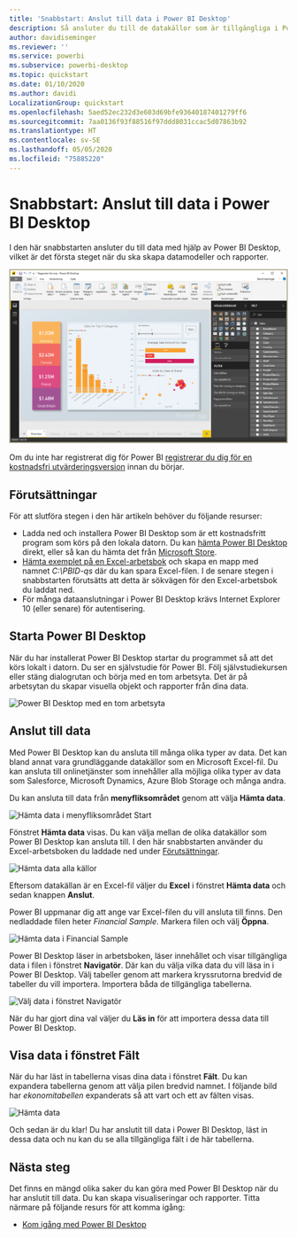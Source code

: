 ```yaml
---
title: 'Snabbstart: Anslut till data i Power BI Desktop'
description: Så ansluter du till de datakällor som är tillgängliga i Power BI Desktop
author: davidiseminger
ms.reviewer: ''
ms.service: powerbi
ms.subservice: powerbi-desktop
ms.topic: quickstart
ms.date: 01/10/2020
ms.author: davidi
LocalizationGroup: quickstart
ms.openlocfilehash: 5aed52ec232d3e603d69bfe93640187401279ff6
ms.sourcegitcommit: 7aa0136f93f88516f97ddd8031ccac5d07863b92
ms.translationtype: HT
ms.contentlocale: sv-SE
ms.lasthandoff: 05/05/2020
ms.locfileid: "75885220"
---
```

# <a name="quickstart-connect-to-data-in-power-bi-desktop"></a>Snabbstart: Anslut till data i Power BI Desktop

I den här snabbstarten ansluter du till data med hjälp av Power BI Desktop, vilket är det första steget när du ska skapa datamodeller och rapporter.

![Power BI Desktop](media/desktop-what-is-desktop/what-is-desktop_01.png)

Om du inte har registrerat dig för Power BI [registrerar du dig för en kostnadsfri utvärderingsversion](https://app.powerbi.com/signupredirect?pbi_source=web) innan du börjar.

## <a name="prerequisites"></a>Förutsättningar

För att slutföra stegen i den här artikeln behöver du följande resurser:

* Ladda ned och installera Power BI Desktop som är ett kostnadsfritt program som körs på den lokala datorn. Du kan [hämta Power BI Desktop](https://powerbi.microsoft.com/desktop) direkt, eller så kan du hämta det från [Microsoft Store](https://aka.ms/pbidesktopstore).
* [Hämta exemplet på en Excel-arbetsbok](https://go.microsoft.com/fwlink/?LinkID=521962) och skapa en mapp med namnet *C:\PBID-qs* där du kan spara Excel-filen. I de senare stegen i snabbstarten förutsätts att detta är sökvägen för den Excel-arbetsbok du laddat ned.
* För många dataanslutningar i Power BI Desktop krävs Internet Explorer 10 (eller senare) för autentisering.

## <a name="launch-power-bi-desktop"></a>Starta Power BI Desktop

När du har installerat Power BI Desktop startar du programmet så att det körs lokalt i datorn. Du ser en självstudie för Power BI. Följ självstudiekursen eller stäng dialogrutan och börja med en tom arbetsyta. Det är på arbetsytan du skapar visuella objekt och rapporter från dina data.

![Power BI Desktop med en tom arbetsyta](media/desktop-quickstart-connect-to-data/qs-connect-data_01.png)

## <a name="connect-to-data"></a>Anslut till data

Med Power BI Desktop kan du ansluta till många olika typer av data. Det kan bland annat vara grundläggande datakällor som en Microsoft Excel-fil. Du kan ansluta till onlinetjänster som innehåller alla möjliga olika typer av data som Salesforce, Microsoft Dynamics, Azure Blob Storage och många andra.

Du kan ansluta till data från **menyfliksområdet** genom att välja **Hämta data**.

![Hämta data i menyfliksområdet Start](media/desktop-quickstart-connect-to-data/qs-connect-data_02.png)

Fönstret **Hämta data** visas. Du kan välja mellan de olika datakällor som Power BI Desktop kan ansluta till. I den här snabbstarten använder du Excel-arbetsboken du laddade ned under [Förutsättningar](#prerequisites).

![Hämta data alla källor](media/desktop-quickstart-connect-to-data/qs-connect-data_03.png)

Eftersom datakällan är en Excel-fil väljer du **Excel** i fönstret **Hämta data** och sedan knappen **Anslut**.

Power BI uppmanar dig att ange var Excel-filen du vill ansluta till finns. Den nedladdade filen heter *Financial Sample*. Markera filen och välj **Öppna**.

![Hämta data i Financial Sample](media/desktop-quickstart-connect-to-data/qs-connect-data_04.png)

Power BI Desktop läser in arbetsboken, läser innehållet och visar tillgängliga data i filen i fönstret **Navigatör**. Där kan du välja vilka data du vill läsa in i Power BI Desktop. Välj tabeller genom att markera kryssrutorna bredvid de tabeller du vill importera. Importera båda de tillgängliga tabellerna.

![Välj data i fönstret Navigatör](media/desktop-quickstart-connect-to-data/qs-connect-data_05.png)

När du har gjort dina val väljer du **Läs in** för att importera dessa data till Power BI Desktop.

## <a name="view-data-in-the-fields-pane"></a>Visa data i fönstret Fält

När du har läst in tabellerna visas dina data i fönstret **Fält**. Du kan expandera tabellerna genom att välja pilen bredvid namnet. I följande bild har *ekonomitabellen* expanderats så att vart och ett av fälten visas.

![Hämta data](media/desktop-quickstart-connect-to-data/qs-connect-data_06.png)

Och sedan är du klar! Du har anslutit till data i Power BI Desktop, läst in dessa data och nu kan du se alla tillgängliga fält i de här tabellerna.

## <a name="next-steps"></a>Nästa steg

Det finns en mängd olika saker du kan göra med Power BI Desktop när du har anslutit till data. Du kan skapa visualiseringar och rapporter. Titta närmare på följande resurs för att komma igång:

* [Kom igång med Power BI Desktop](desktop-getting-started.md)
